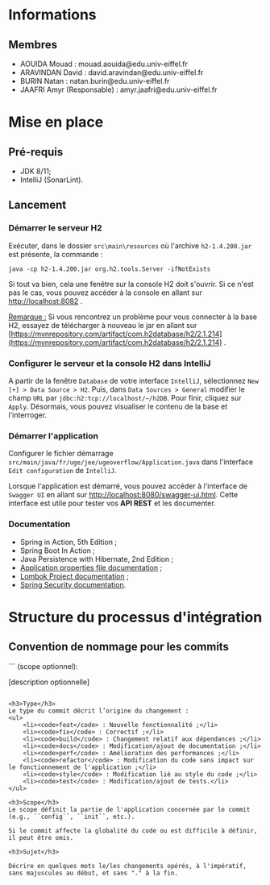 <h1>Informations</h1>

<h2>Membres</h2>
<ul>
    <li>AOUIDA Mouad : mouad.aouida@edu.univ-eiffel.fr</li>
    <li>ARAVINDAN David : david.aravindan@edu.univ-eiffel.fr</li>    
    <li>BURIN Natan : natan.burin@edu.univ-eiffel.fr</li>
    <li>JAAFRI Amyr (Responsable) : amyr.jaafri@edu.univ-eiffel.fr</li>
</ul>

<h1>Mise en place</h1>

<h2>Pré-requis</h2>

<ul>
    <li>JDK 8/11;</li>
    <li>IntelliJ (SonarLint).</li>
</ul>

<h2>Lancement</h2>

<h3>Démarrer le serveur H2</h3>

Exécuter, dans le dossier `src\main\resources` où l'archive `h2-1.4.200.jar` est présente, la commande :

``java -cp h2-1.4.200.jar org.h2.tools.Server -ifNotExists``

Si tout va bien, cela une fenêtre sur la console H2 doit s'ouvrir. Si ce n'est pas le cas, vous pouvez accéder à la console en allant sur [http://localhost:8082](http://localhost:8082/) .

<u>Remarque :</u> Si vous rencontrez un problème pour vous connecter à la base H2, essayez de télécharger à nouveau le jar en allant sur [https://mvnrepository.com/artifact/com.h2database/h2/2.1.214](https://mvnrepository.com/artifact/com.h2database/h2/2.1.214) .

<h3>Configurer le serveur et la console H2 dans IntelliJ</h3>

A partir de la fenêtre `Database` de votre interface `IntelliJ`, sélectionnez `New [+] > Data Source > H2`. Puis, dans `Data Sources > General` modifier le champ `URL` par `jdbc:h2:tcp://localhost/~/h2DB`. Pour finir, cliquez sur `Apply`. Désormais, vous pouvez visualiser le contenu de la base et l'interroger. 

<h3>Démarrer l'application</h3>

Configurer le fichier démarrage `src/main/java/fr/uge/jee/ugeoverflow/Application.java` dans l'interface `Edit configuration` de `IntelliJ`.

Lorsque l'application est démarré, vous pouvez accéder à l'interface de `Swagger UI` en allant sur [http://localhost:8080/swagger-ui.html](http://localhost:8080/swagger-ui/index.html). 
Cette interface est utile pour tester vos **API REST** et les documenter.

<h3>Documentation</h3>
<ul>
    <li>Spring in Action, 5th Edition ;</li>
    <li>Spring Boot In Action ;</li>
    <li>Java Persistence with Hibernate, 2nd Edition ;</li>
    <li><a href="https://docs.spring.io/spring-boot/docs/current/reference/html/application-properties.html">Application properties file documentation</a> ;
    <li><a href="https://projectlombok.org/features/">Lombok Project documentation</a> ;</li>
    <li><a href="https://docs.spring.io/spring-security/site/docs/4.2.3.RELEASE/reference/htmlsingle/">Spring Security documentation</a>.</li>
</ul>

<h1>Structure du processus d'intégration</h1>

<h2>Convention de nommage pour les commits</h2>
```
<type>(scope optionnel): <sujet>

[description optionnelle]
```

<h3>Type</h3>
Le type du commit décrit l’origine du changement :
<ul>
    <li><code>feat</code> : Nouvelle fonctionnalité ;</li>
    <li><code>fix</code> : Correctif ;</li>
    <li><code>build</code> : Changement relatif aux dépendances ;</li>
    <li><code>docs</code> : Modification/ajout de documentation ;</li>
    <li><code>perf</code> : Amélioration des performances ;</li>
    <li><code>refactor</code> : Modification du code sans impact sur le fonctionnement de l'application ;</li>
    <li><code>style</code> : Modification lié au style du code ;</li>
    <li><code>test</code> : Modification/ajout de tests.</li>
</ul>

<h3>Scope</h3>
Le scope définit la partie de l'application concernée par le commit (e.g., ``config``, ``init``, etc.).

Si le commit affecte la globalité du code ou est difficile à définir, il peut être omis. 

<h3>Sujet</h3>

Décrire en quelques mots le/les changements opérés, à l'impératif, sans majuscules au début, et sans "." à la fin.

